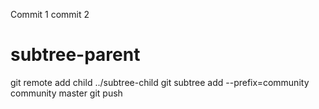 Commit 1
commit 2

# subtree-parent
git remote add child ../subtree-child 
git subtree add --prefix=community community master
git push


